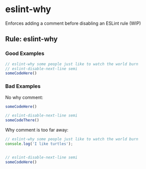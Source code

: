# eslint-why
Enforces adding a comment before disabling an ESLint rule (WIP)

## Rule: eslint-why

### Good Examples

```js
// eslint-why some people just like to watch the world burn
// eslint-disable-next-line semi
someCodeHere()
```

### Bad Examples

No why comment:

```js
someCodeHere()

// eslint-disable-next-line semi
someCodeThere()
```

Why comment is too far away: 

```js
// eslint-why some people just like to watch the world burn
console.log('I like turtles');


// eslint-disable-next-line semi
someCodeHere()
```
